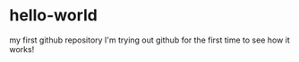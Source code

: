 # hello-world
my first github repository
I'm trying out github for the first time to see how it works!
